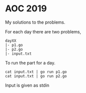 # AOC 2019
My solutions to the problems.

For each day there are two problems,
```
dayXX
|- p1.go
|- p2.go
|- input.txt
```

To run the part for a day.
```
cat input.txt | go run p1.go
cat input.txt | go run p2.go
```

Input is given as stdin
